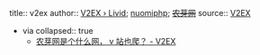 title:: v2ex
author:: [V2EX › Livid](https://www.v2ex.com/member/livid); [nuomiphp](https://www.nuomiphp.com/); ~~[农芽网](https://www.nongyawang.com/)~~
source:: [V2EX](https://www.v2ex.com/)
  - via
    collapsed:: true
    - [农芽网是个什么网， v 站也爬？ - V2EX](https://v2ex.com/t/819112)
